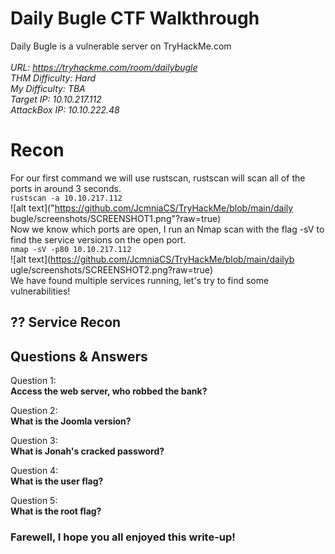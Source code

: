 
# Daily Bugle CTF Walkthrough

Daily Bugle is a vulnerable server on TryHackMe.com<br />
<br />
<i>URL: https://tryhackme.com/room/dailybugle<br />
THM Difficulty: Hard<br />
My Difficulty: TBA<br />
Target IP: 10.10.217.112<br />
AttackBox IP: 10.10.222.48<br />
</i>

# Recon

For our first command we will use rustscan, rustscan will scan all of the ports in around 3 seconds.<br />
```rustscan -a 10.10.217.112```<br />
![alt text]("https://github.com/JcmniaCS/TryHackMe/blob/main/daily bugle/screenshots/SCREENSHOT1.png"?raw=true)<br />
Now we know which ports are open, I run an Nmap scan with the flag -sV to find the service versions on the open port.<br />
```nmap -sV -p80 10.10.217.112```<br />
![alt text](https://github.com/JcmniaCS/TryHackMe/blob/main/dailyb ugle/screenshots/SCREENSHOT2.png?raw=true)<br />
We have found multiple services running, let's try to find some vulnerabilities!

## ?? Service Recon



## Questions & Answers

Question 1:<br />
**Access the web server, who robbed the bank?** <br />

Question 2:<br />
**What is the Joomla version?** <br />

Question 3:<br />
**What is Jonah's cracked password?** <br />

Question 4:<br />
**What is the user flag?** <br />

Question 5:<br />
**What is the root flag?** <br />

### Farewell, I hope you all enjoyed this write-up!

